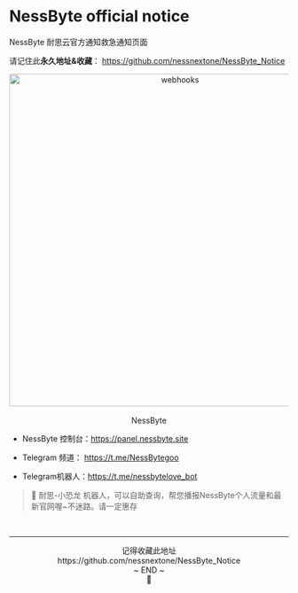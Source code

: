 # NessByte official notice

NessByte 耐思云官方通知救急通知页面

请记住此**永久地址&收藏**：
https://github.com/nessnextone/NessByte_Notice


<div  align="center"><img loading="lazy" decoding="async" src="https://pic02.picgo.win/2023/02/20/63f24c8ef32d9.jpg" width="600" alt="webhooks" align="center"><br><br>NessByte</div>  

- NessByte 控制台：https://panel.nessbyte.site

- Telegram 频道：   https://t.me/NessBytegoo

- Telegram机器人：https://t.me/nessbytelove_bot

  

> 🦖  耐思-小恐龙 机器人，可以自助查询，帮您播报NessByte个人流量和最新官网喔~不迷路。请一定惠存

<br>

<hr>



<center>
  记得收藏此地址
  <br>
  https://github.com/nessnextone/NessByte_Notice
  <br>
  ~ END ~
  <br>
  🍟
</center>


